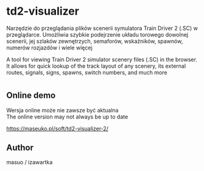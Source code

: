 # td2-visualizer

Narzędzie do przeglądania plików scenerii symulatora Train Driver 2 (.SC) w przeglądarce. Umożliwia szybkie podejrzenie układu torowego dowolnej scenerii, jej szlaków zewnętrzych, semaforów, wskaźników, spawnów, numerów rozjazdów i wiele więcej

A tool for viewing Train Driver 2 simulator scenery files (.SC) in the browser. It allows for quick lookup of the track layout of any scenery, its external routes, signals, signs, spawns, switch numbers, and much more

#

## Online demo

Wersja online może nie zawsze być aktualna<br>
The online version may not always be up to date

https://maseuko.pl/soft/td2-visualizer-2/

## Author

masuo / izawartka
